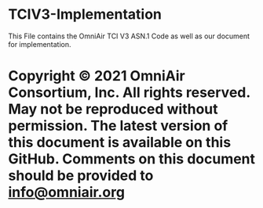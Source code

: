# TCIV3-Implementation
This File contains the OmniAir TCI V3 ASN.1 Code as well as our document for implementation.

# Copyright © 2021 OmniAir Consortium, Inc. All rights reserved. May not be reproduced without permission. The latest version of this document is available on this GitHub. Comments on this document should be provided to info@omniair.org
